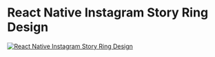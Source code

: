 # React Native Instagram Story Ring Design

[![React Native Instagram Story Ring Design](https://img.youtube.com/vi/O2Nnt0BvUEk/0.jpg)](https://www.youtube.com/watch?v=O2Nnt0BvUEk)
